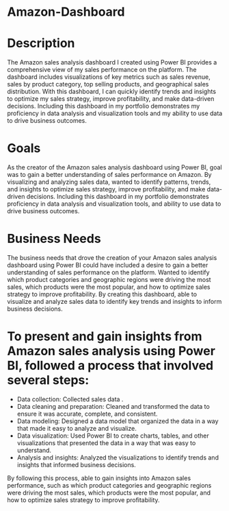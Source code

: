 # Amazon-Dashboard

# Description
The Amazon sales analysis dashboard I created using Power BI provides a comprehensive view of my sales performance on the platform. The dashboard includes visualizations of key metrics such as sales revenue, sales by product category, top selling products, and geographical sales distribution. With this dashboard, I can quickly identify trends and insights to optimize my sales strategy, improve profitability, and make data-driven decisions. Including this dashboard in my portfolio demonstrates my proficiency in data analysis and visualization tools and my ability to use data to drive business outcomes.

# Goals 
As the creator of the Amazon sales analysis dashboard using Power BI, goal was to gain a better understanding of sales performance on Amazon. By visualizing and analyzing sales data, wanted to identify patterns, trends, and insights to optimize sales strategy, improve profitability, and make data-driven decisions. Including this dashboard in my portfolio demonstrates proficiency in data analysis and visualization tools, and ability to use data to drive business outcomes.

# Business Needs 
The business needs that drove the creation of your Amazon sales analysis dashboard using Power BI could have included a desire to gain a better understanding of sales performance on the platform. Wanted to identify which product categories and geographic regions were driving the most sales, which products were the most popular, and how to optimize sales strategy to improve profitability. By creating this dashboard, able to visualize and analyze sales data to identify key trends and insights to inform business decisions.

# To present and gain insights from Amazon sales analysis using Power BI, followed a process that involved several steps:
* Data collection: Collected sales data .
* Data cleaning and preparation: Cleaned and transformed the data to ensure it was accurate, complete, and consistent.
* Data modeling: Designed a data model that organized the data in a way that made it easy to analyze and visualize.
* Data visualization: Used Power BI to create charts, tables, and other visualizations that presented the data in a way that was easy to understand.
* Analysis and insights: Analyzed the visualizations to identify trends and insights that informed business decisions.
  
By following this process, able to gain insights into Amazon sales performance, such as which product categories and geographic regions were driving the most sales, which products were the most popular, and how to optimize sales strategy to improve profitability.
